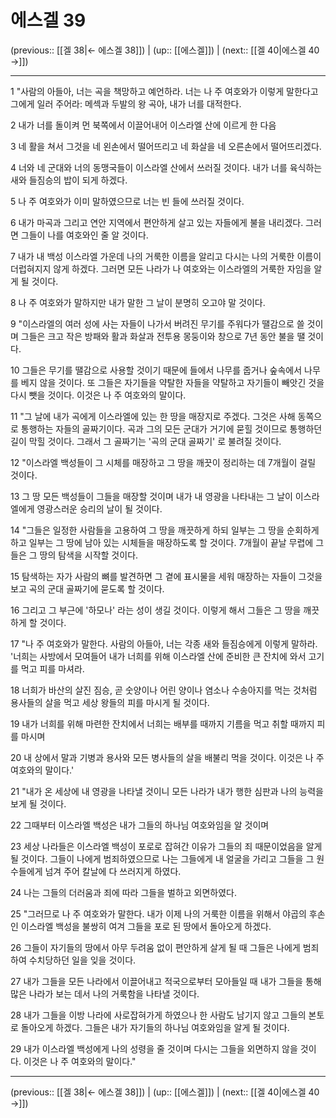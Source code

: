 # 에스겔 39

(previous:: [[겔 38|← 에스겔 38]]) | (up:: [[에스겔]]) | (next:: [[겔 40|에스겔 40 →]])

***




1 
"사람의 아들아, 너는 곡을 책망하고 예언하라. 너는 나 주 여호와가 이렇게 말한다고 그에게 일러 주어라: 메섹과 두발의 왕 곡아, 내가 너를 대적한다. 



2 
내가 너를 돌이켜 먼 북쪽에서 이끌어내어 이스라엘 산에 이르게 한 다음 



3 
네 활을 쳐서 그것을 네 왼손에서 떨어뜨리고 네 화살을 네 오른손에서 떨어뜨리겠다. 



4 
너와 네 군대와 너의 동맹국들이 이스라엘 산에서 쓰러질 것이다. 내가 너를 육식하는 새와 들짐승의 밥이 되게 하겠다. 



5 
나 주 여호와가 이미 말하였으므로 너는 빈 들에 쓰러질 것이다. 



6 
내가 마곡과 그리고 연안 지역에서 편안하게 살고 있는 자들에게 불을 내리겠다. 그러면 그들이 나를 여호와인 줄 알 것이다. 



7 
내가 내 백성 이스라엘 가운데 나의 거룩한 이름을 알리고 다시는 나의 거룩한 이름이 더럽혀지지 않게 하겠다. 그러면 모든 나라가 나 여호와는 이스라엘의 거룩한 자임을 알게 될 것이다. 



8 
나 주 여호와가 말하지만 내가 말한 그 날이 분명히 오고야 말 것이다. 



9 
"이스라엘의 여러 성에 사는 자들이 나가서 버려진 무기를 주워다가 땔감으로 쓸 것이며 그들은 크고 작은 방패와 활과 화살과 전투용 몽둥이와 창으로 7년 동안 불을 땔 것이다. 



10 
그들은 무기를 땔감으로 사용할 것이기 때문에 들에서 나무를 줍거나 숲속에서 나무를 베지 않을 것이다. 또 그들은 자기들을 약탈한 자들을 약탈하고 자기들이 빼앗긴 것을 다시 뺏을 것이다. 이것은 나 주 여호와의 말이다. 



11 
"그 날에 내가 곡에게 이스라엘에 있는 한 땅을 매장지로 주겠다. 그것은 사해 동쪽으로 통행하는 자들의 골짜기이다. 곡과 그의 모든 군대가 거기에 묻힐 것이므로 통행하던 길이 막힐 것이다. 그래서 그 골짜기는 '곡의 군대 골짜기' 로 불려질 것이다. 



12 
"이스라엘 백성들이 그 시체를 매장하고 그 땅을 깨끗이 정리하는 데 7개월이 걸릴 것이다. 



13 
그 땅 모든 백성들이 그들을 매장할 것이며 내가 내 영광을 나타내는 그 날이 이스라엘에게 영광스러운 승리의 날이 될 것이다. 



14 
"그들은 일정한 사람들을 고용하여 그 땅을 깨끗하게 하되 일부는 그 땅을 순회하게 하고 일부는 그 땅에 남아 있는 시체들을 매장하도록 할 것이다. 7개월이 끝날 무렵에 그들은 그 땅의 탐색을 시작할 것이다. 



15 
탐색하는 자가 사람의 뼈를 발견하면 그 곁에 표시물을 세워 매장하는 자들이 그것을 보고 곡의 군대 골짜기에 묻도록 할 것이다. 



16 
그리고 그 부근에 '하모나' 라는 성이 생길 것이다. 이렇게 해서 그들은 그 땅을 깨끗하게 할 것이다. 



17 
"나 주 여호와가 말한다. 사람의 아들아, 너는 각종 새와 들짐승에게 이렇게 말하라. '너희는 사방에서 모여들어 내가 너희를 위해 이스라엘 산에 준비한 큰 잔치에 와서 고기를 먹고 피를 마셔라. 



18 
너희가 바산의 살진 짐승, 곧 숫양이나 어린 양이나 염소나 수송아지를 먹는 것처럼 용사들의 살을 먹고 세상 왕들의 피를 마시게 될 것이다. 



19 
내가 너희를 위해 마련한 잔치에서 너희는 배부를 때까지 기름을 먹고 취할 때까지 피를 마시며 



20 
내 상에서 말과 기병과 용사와 모든 병사들의 살을 배불리 먹을 것이다. 이것은 나 주 여호와의 말이다.' 



21 
"내가 온 세상에 내 영광을 나타낼 것이니 모든 나라가 내가 행한 심판과 나의 능력을 보게 될 것이다. 



22 
그때부터 이스라엘 백성은 내가 그들의 하나님 여호와임을 알 것이며 



23 
세상 나라들은 이스라엘 백성이 포로로 잡혀간 이유가 그들의 죄 때문이었음을 알게 될 것이다. 그들이 나에게 범죄하였으므로 나는 그들에게 내 얼굴을 가리고 그들을 그 원수들에게 넘겨 주어 칼날에 다 쓰러지게 하였다. 



24 
나는 그들의 더러움과 죄에 따라 그들을 벌하고 외면하였다. 



25 
"그러므로 나 주 여호와가 말한다. 내가 이제 나의 거룩한 이름을 위해서 야곱의 후손인 이스라엘 백성을 불쌍히 여겨 그들을 포로 된 땅에서 돌아오게 하겠다. 



26 
그들이 자기들의 땅에서 아무 두려움 없이 편안하게 살게 될 때 그들은 나에게 범죄하여 수치당하던 일을 잊을 것이다. 



27 
내가 그들을 모든 나라에서 이끌어내고 적국으로부터 모아들일 때 내가 그들을 통해 많은 나라가 보는 데서 나의 거룩함을 나타낼 것이다. 



28 
내가 그들을 이방 나라에 사로잡혀가게 하였으나 한 사람도 남기지 않고 그들의 본토로 돌아오게 하겠다. 그들은 내가 자기들의 하나님 여호와임을 알게 될 것이다. 



29 
내가 이스라엘 백성에게 나의 성령을 줄 것이며 다시는 그들을 외면하지 않을 것이다. 이것은 나 주 여호와의 말이다."

***

(previous:: [[겔 38|← 에스겔 38]]) | (up:: [[에스겔]]) | (next:: [[겔 40|에스겔 40 →]])
